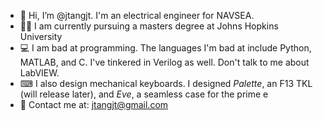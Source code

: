 - 👋 Hi, I’m @jtangjt. I'm an electrical engineer for NAVSEA.
- 👩‍🎓 I am currently pursuing a masters degree at Johns Hopkins University
- 💻 I am bad at programming. The languages I'm bad at include Python, MATLAB, and C. I've tinkered in Verilog as well. Don't talk to me about LabVIEW.
- ⌨ I also design mechanical keyboards. I designed _Palette_, an F13 TKL (will release later), and _Eve_, a seamless case for the prime e
- 📧 Contact me at: jtangjt@gmail.com

<!---
jtangjt/jtangjt is a ✨ special ✨ repository because its `README.md` (this file) appears on your GitHub profile.
You can click the Preview link to take a look at your changes.
--->

